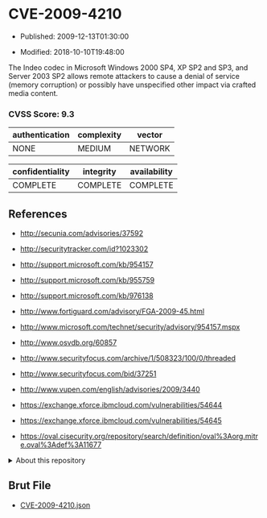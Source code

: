 # CVE-2009-4210

- Published: 2009-12-13T01:30:00

- Modified: 2018-10-10T19:48:00

The Indeo codec in Microsoft Windows 2000 SP4, XP SP2 and SP3, and Server 2003 SP2 allows remote attackers to cause a denial of service (memory corruption) or possibly have unspecified other impact via crafted media content.

### CVSS Score: **9.3**

| authentication | complexity | vector |
| --- | --- | --- |
| NONE | MEDIUM | NETWORK |

| confidentiality | integrity | availability |
| --- | --- | --- |
| COMPLETE | COMPLETE | COMPLETE |

## References

* http://secunia.com/advisories/37592

* http://securitytracker.com/id?1023302

* http://support.microsoft.com/kb/954157

* http://support.microsoft.com/kb/955759

* http://support.microsoft.com/kb/976138

* http://www.fortiguard.com/advisory/FGA-2009-45.html

* http://www.microsoft.com/technet/security/advisory/954157.mspx

* http://www.osvdb.org/60857

* http://www.securityfocus.com/archive/1/508323/100/0/threaded

* http://www.securityfocus.com/bid/37251

* http://www.vupen.com/english/advisories/2009/3440

* https://exchange.xforce.ibmcloud.com/vulnerabilities/54644

* https://exchange.xforce.ibmcloud.com/vulnerabilities/54645

* https://oval.cisecurity.org/repository/search/definition/oval%3Aorg.mitre.oval%3Adef%3A11677

<details>
<summary>About this repository</summary> 

  This repository is part of the project [Live Hack CVE](https://github.com/Live-Hack-CVE). Main website can be found [www.live-hack.org](https://www.live-hack.org) 
  
  Made by [Sn0wAlice](https://github.com/Sn0wAlice) for the people that care about security and need to have a feed of the latest CVEs. Hope you enjoy it, don't forget to star the repo and follow me on [Twitter](https://twitter.com/Sn0wAlice) and [Github](https://github.com/Sn0wAlice). And that is my [personnal website](https://www.alice-snow.me/)

  - [Home Page](https://github.com/Live-Hack-CVE)
  - [Framework](https://github.com/Live-Hack-CVE/cve-framework)
  - [CVE database](https://github.com/Live-Hack-CVE/full_database)
  - [Changelog](https://github.com/Live-Hack-CVE/Changelog)
</details>

## Brut File

* [CVE-2009-4210.json](https://raw.githubusercontent.com/Live-Hack-CVE/full_database/main/cves/2009/CVE-2009-4210.json)

